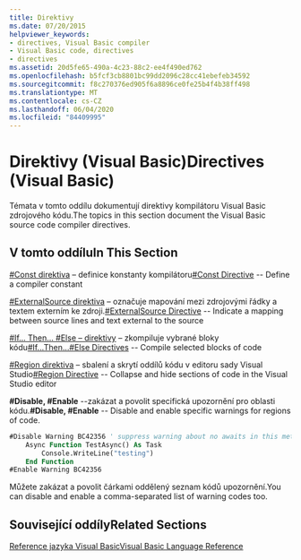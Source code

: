 ```yaml
---
title: Direktivy
ms.date: 07/20/2015
helpviewer_keywords:
- directives, Visual Basic compiler
- Visual Basic code, directives
- directives
ms.assetid: 20d5fe65-490a-4c23-88c2-ee4f490ed762
ms.openlocfilehash: b5fcf3cb8801bc99dd2096c28cc41ebefeb34592
ms.sourcegitcommit: f8c270376ed905f6a8896ce0fe25b4f4b38ff498
ms.translationtype: MT
ms.contentlocale: cs-CZ
ms.lasthandoff: 06/04/2020
ms.locfileid: "84409995"
---
```

# <a name="directives-visual-basic"></a><span data-ttu-id="1d52e-102">Direktivy (Visual Basic)</span><span class="sxs-lookup"><span data-stu-id="1d52e-102">Directives (Visual Basic)</span></span>

<span data-ttu-id="1d52e-103">Témata v tomto oddílu dokumentují direktivy kompilátoru Visual Basic zdrojového kódu.</span><span class="sxs-lookup"><span data-stu-id="1d52e-103">The topics in this section document the Visual Basic source code compiler directives.</span></span>  
  
## <a name="in-this-section"></a><span data-ttu-id="1d52e-104">V tomto oddílu</span><span class="sxs-lookup"><span data-stu-id="1d52e-104">In This Section</span></span>  

 <span data-ttu-id="1d52e-105">[#Const direktiva](const-directive.md) – definice konstanty kompilátoru</span><span class="sxs-lookup"><span data-stu-id="1d52e-105">[#Const Directive](const-directive.md) -- Define a compiler constant</span></span>  
  
 <span data-ttu-id="1d52e-106">[#ExternalSource direktiva](externalsource-directive.md) – označuje mapování mezi zdrojovými řádky a textem externím ke zdroji.</span><span class="sxs-lookup"><span data-stu-id="1d52e-106">[#ExternalSource Directive](externalsource-directive.md) -- Indicate a mapping between source lines and text external to the source</span></span>  
  
 <span data-ttu-id="1d52e-107">[#If... Then... #Else – direktivy](if-then-else-directives.md) – zkompiluje vybrané bloky kódu</span><span class="sxs-lookup"><span data-stu-id="1d52e-107">[#If...Then...#Else Directives](if-then-else-directives.md) -- Compile selected blocks of code</span></span>  
  
 <span data-ttu-id="1d52e-108">[#Region direktiva](region-directive.md) – sbalení a skrytí oddílů kódu v editoru sady Visual Studio</span><span class="sxs-lookup"><span data-stu-id="1d52e-108">[#Region Directive](region-directive.md) -- Collapse and hide sections of code in the Visual Studio editor</span></span>  
  
 <span data-ttu-id="1d52e-109">**#Disable, #Enable** --zakázat a povolit specifická upozornění pro oblasti kódu.</span><span class="sxs-lookup"><span data-stu-id="1d52e-109">**#Disable, #Enable** -- Disable and enable specific warnings for regions of code.</span></span>  
  
```vb  
#Disable Warning BC42356 ' suppress warning about no awaits in this method  
    Async Function TestAsync() As Task  
        Console.WriteLine("testing")  
    End Function  
#Enable Warning BC42356  
```  
  
 <span data-ttu-id="1d52e-110">Můžete zakázat a povolit čárkami oddělený seznam kódů upozornění.</span><span class="sxs-lookup"><span data-stu-id="1d52e-110">You can disable and enable a comma-separated list of warning codes too.</span></span>  
  
## <a name="related-sections"></a><span data-ttu-id="1d52e-111">Související oddíly</span><span class="sxs-lookup"><span data-stu-id="1d52e-111">Related Sections</span></span>  

 [<span data-ttu-id="1d52e-112">Reference jazyka Visual Basic</span><span class="sxs-lookup"><span data-stu-id="1d52e-112">Visual Basic Language Reference</span></span>](../index.md)  
  